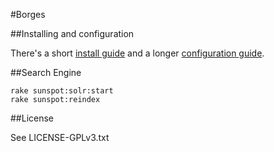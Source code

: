 #Borges

##Installing and configuration

There's a short [install guide](docs/INSTALLATION.md) and a longer
[configuration guide](docs/CONFIG.md).

##Search Engine

    rake sunspot:solr:start
    rake sunspot:reindex

##License 

See LICENSE-GPLv3.txt



